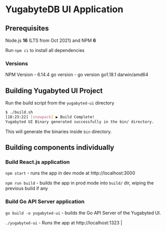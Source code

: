 # YugabyteDB UI Application

## Prerequisites

Node.js **16** (LTS from Oct 2021) and NPM **6**

Run `npm ci` to install all dependencies

### Versions

NPM Version - 6.14.4
go version - go version go1.18.1 darwin/amd64

## Building Yugabyted UI Project

Run the build script from the `yugabyted-ui` directory

```sh
$ ./build.sh
[18:23:22] [snowpack] ▶ Build Complete!
Yugabyted UI Binary generated successfully in the bin/ directory.
```

This will generate the binaries inside `bin` directory.

## Building components individually

### Build React.js application

`npm start` - runs the app in dev mode at http://localhost:3000

`npm run build` - builds the app in prod mode into `build/` dir, wiping the previous build if any

### Build Go API Server application

`go build -o yugabyted-ui` - builds the Go API Server of the Yugabyted UI.

`./yugabyted-ui` - Runs the app at http://localhost:1323                             |
